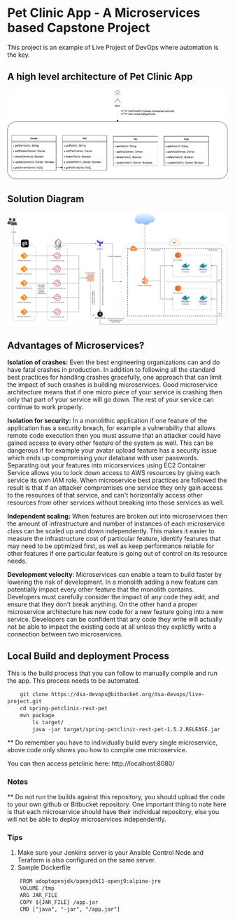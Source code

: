 # Pet Clinic App - A Microservices based Capstone Project

This project is an example of Live Project of DevOps where automation is the key.

## A high level architecture of Pet Clinic App

![PetClinicApp](images/PetClinicApp.png)


## Solution Diagram

![capstone](images/capstone.png)



## Advantages of  Microservices?

__Isolation of crashes:__ Even the best engineering organizations can and do have fatal crashes in production. In addition to following all the standard best practices for handling crashes gracefully, one approach that can limit the impact of such crashes is building microservices. Good microservice architecture means that if one micro piece of your service is crashing then only that part of your service will go down. The rest of your service can continue to work properly.

__Isolation for security:__ In a monolithic application if one feature of the application has a security breach, for example a vulnerability that allows remote code execution then you must assume that an attacker could have gained access to every other feature of the system as well. This can be dangerous if for example your avatar upload feature has a security issue which ends up compromising your database with user passwords. Separating out your features into micorservices using EC2 Container Service allows you to lock down access to AWS resources by giving each service its own IAM role. When microservice best practices are followed the result is that if an attacker compromises one service they only gain access to the resources of that service, and can't horizontally access other resources from other services without breaking into those services as well.

__Independent scaling:__ When features are broken out into microservices then the amount of infrastructure and number of instances of each microservice class can be scaled up and down independently. This makes it easier to measure the infrastructure cost of particular feature, identify features that may need to be optimized first, as well as keep performance reliable for other features if one particular feature is going out of control on its resource needs.

__Development velocity__: Microservices can enable a team to build faster by lowering the risk of development. In a monolith adding a new feature can potentially impact every other feature that the monolith contains. Developers must carefully consider the impact of any code they add, and ensure that they don't break anything. On the other hand a proper microservice architecture has new code for a new feature going into a new service. Developers can be confident that any code they write will actually not be able to impact the existing code at all unless they explictly write a connection between two microservices.


## Local Build and deployment Process

This is the build process that you can follow to manually compile and run the app. This process needs to be automated.

```
	git clone https://dsa-devops@bitbucket.org/dsa-devops/live-project.git
	cd spring-petclinic-rest-pet
	mvn package 
        ls target/                                  
        java -jar target/spring-petclinic-rest-pet-1.5.2.RELEASE.jar
```

** Do remember you have to individually build every single microservice, above code only shows you how to compile one microservice.

You can then access petclinic here: http://localhost:8080/

### Notes

** Do not run the builds against this repository, you should upload the code to your own github or Bitbucket repository. One important thing to note here is that each microservice should have their individual repository, else you will not be able to deploy microservices independently.

### Tips
1. Make sure your Jenkins server is your Ansible Control Node and Teraform is also configured on the same server.
2. Sample Dockerfile

```
	FROM adoptopenjdk/openjdk11-openj9:alpine-jre
	VOLUME /tmp
	ARG JAR_FILE
	COPY ${JAR_FILE} /app.jar
	CMD ["java", "-jar", "/app.jar"]
```
